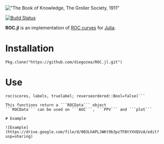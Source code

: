 !["The Book of Knowledge, The Grolier Society, 1911"](https://drive.google.com/file/d/0B3LhAPLJWKt9ZWNyalF4VjFTTWM/edit?usp=sharing)

[![Build Status](https://travis-ci.org/diegozea/ROC.jl.svg)](https://travis-ci.org/diegozea/ROC.jl)

**ROC.jl** is an implementation of [ROC curves](http://en.wikipedia.org/wiki/Receiver_operating_characteristic) for [Julia](http://julialang.org/).


# Installation

```Pkg.clone("https://github.com/diegozea/ROC.jl.git")```

# Use

```roc(scores, labels::BitVector; reverseordered::Bool=false)
roc(scores, labels, truelabel; reverseordered::Bool=false)```

This functions return a ```ROCData``` object
```ROCData``` can be used on ```AUC```, ```PPV``` and ```plot```

# Example

![Example](https://drive.google.com/file/d/0B3LhAPLJWKt9b3pzTFBtYXVQVzA/edit?usp=sharing)


